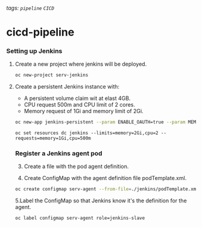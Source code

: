 ###### tags: `pipeline` `CICD`

# cicd-pipeline

### Setting up Jenkins

1. Create a new project where jenkins will be deployed.

    ``` bash
    oc new-project serv-jenkins
    ```

2. Create a persistent Jenkins instance with:

    * A persistent volume claim wit at elast 4GB.
    * CPU request 500m and CPU limit of 2 cores.
    * Memory request of 1Gi and memory limit of 2Gi.

    ``` bash
    oc new-app jenkins-persistent --param ENABLE_OAUTH=true --param MEMORY_LIMIT=2Gi --param VOLUME_CAPACITY=4Gi --param DISABLE_ADMINISTRATIVE_MONITORS=true --as-deployment-config=true
    ```

    ```
    oc set resources dc jenkins --limits=memory=2Gi,cpu=2 --requests=memory=1Gi,cpu=500m
    ```

    ### Register a Jenkins agent pod

    3. Create a file with the pod agent definition.
    
    4. Create ConfigMap with the agent definition file podTemplate.xml.
    ``` bash
    oc create configmap serv-agent --from-file=./jenkins/podTemplate.xml -n serv-jenkins
    ```

    5.Label the ConfigMap so that Jenkins know it's the definition for the agent.
    ```
    oc label configmap serv-agent role=jenkins-slave
    ```
